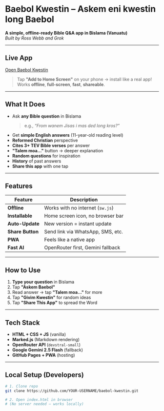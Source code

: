 # Baebol Kwestin – Askem eni kwestin long Baebol

**A simple, offline-ready Bible Q&A app in Bislama (Vanuatu)**  
*Built by Ross Webb and Grok*

---

## Live App
[Open Baebol Kwestin](https://YOUR-USERNAME.github.io/baebol-kwestin)

> Tap **"Add to Home Screen"** on your phone → install like a real app!  
> Works **offline**, **full-screen**, **fast**, **shareable**.

---

## What It Does

- Ask **any Bible question** in Bislama  
  > e.g., *“From wanem Jisas i mas ded long kros?”*
- Get **simple English answers** (11-year-old reading level)
- **Reformed Christian** perspective
- **Cites 3+ TEV Bible verses** per answer
- **"Talem moa..."** button → deeper explanation
- **Random questions** for inspiration
- **History** of past answers
- **Share this app** with one tap

---

## Features

| Feature | Description |
|--------|-------------|
| **Offline** | Works with no internet (`sw.js`) |
| **Installable** | Home screen icon, no browser bar |
| **Auto-Update** | New version = instant update |
| **Share Button** | Send link via WhatsApp, SMS, etc. |
| **PWA** | Feels like a native app |
| **Fast AI** | OpenRouter first, Gemini fallback |

---

## How to Use

1. **Type your question** in Bislama
2. Tap **"Askem Baebol"**
3. Read answer → tap **"Talem moa..."** for more
4. Tap **"Givim Kwestin"** for random ideas
5. Tap **"Share This App"** to spread the Word

---

## Tech Stack

- **HTML + CSS + JS** (vanilla)
- **Marked.js** (Markdown rendering)
- **OpenRouter API** (`devstral-small`)
- **Google Gemini 2.5 Flash** (fallback)
- **GitHub Pages + PWA** (hosting)

---

## Local Setup (Developers)

```bash
# 1. Clone repo
git clone https://github.com/YOUR-USERNAME/baebol-kwestin.git

# 2. Open index.html in browser
# (No server needed — works locally)
